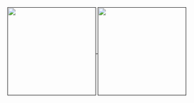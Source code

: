 <a href="">
  <img height=200 align="center" src="https://github-readme-stats.vercel.app/api/top-langs/?username=s3raph-x00&theme=dark&layout=compact" />
</a>

<a href="">
  <img height=200 align="center" src="https://github-readme-stats.vercel.app/api?username=s3raph-x00&theme=dark&rank_icon=percentile&card_width=320" />
</a>
